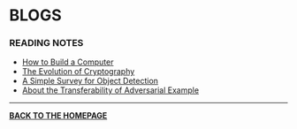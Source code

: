 # BLOGS

### READING NOTES

- <a href="blogs/pages/code-note-en.html" target="_blank">How to Build a Computer</a>
- <a href="blogs/pages/encrypto-note-en.html" target="_blank">The Evolution of Cryptography</a>
- <a href="weekprogress/pages/Notes-ObjectDetection.html" target="_blank">A Simple Survey for Object Detection</a>
- <a href="weekprogress/pages/Notes-TransferabilityAdversarialExample.html"  target="_blank">About the Transferability of Adversarial Example</a>

---

<b><a href="index.html">BACK TO THE HOMEPAGE</a></b>

